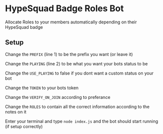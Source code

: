 # HypeSquad Badge Roles Bot
Allocate Roles to your members automatically depending on their HypeSquad badge

## Setup
Change the `PREFIX` (line 1) to be the prefix you want (or leave it)

Change the `PLAYING` (line 2) to be what you want your bots status to be

Change the `USE_PLAYING` to false if you dont want a custom status on your bot

Change the `TOKEN` to your bots token

Change the `VERIFY_ON_JOIN` according to preferance

Change the `ROLES` to contain all the correct information according to the notes on it



Enter your terminal and type `node index.js` and the bot should start running (if setup correctly)
